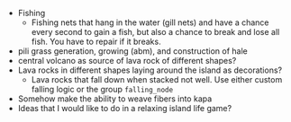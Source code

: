 * Fishing
  * Fishing nets that hang in the water (gill nets) and have a chance every second to gain a fish, but also a chance to break and lose all fish. You have to repair if it breaks.
* pili grass generation, growing (abm), and construction of hale
* central volcano as source of lava rock of different shapes?
* Lava rocks in different shapes laying around the island as decorations?
  * Lava rocks that fall down when stacked not well. Use either custom falling logic or the group `falling_node`
* Somehow make the ability to weave fibers into kapa
* Ideas that I would like to do in a relaxing island life game?
